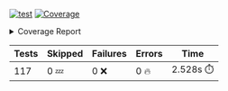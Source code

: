 [![test](https://github.com/rcmdnk/homebrew-file/actions/workflows/test.yml/badge.svg)](https://github.com/rcmdnk/homebrew-file/actions/workflows/test.yml)
<a href="https://github.com/rcmdnk/homebrew-file/blob/e90abc1ef550294218da99b66c74604017cb1e24/README.md"><img alt="Coverage" src="https://img.shields.io/badge/Coverage-28%25-red.svg" /></a><details><summary>Coverage Report </summary><table><tr><th>File</th><th>Stmts</th><th>Miss</th><th>Cover</th><th>Missing</th></tr><tbody><tr><td colspan="5"><b>bin</b></td></tr><tr><td>&nbsp; &nbsp;<a href="https://github.com/rcmdnk/homebrew-file/blob/e90abc1ef550294218da99b66c74604017cb1e24/bin/brew-file">brew-file</a></td><td>1984</td><td>1431</td><td>28%</td><td><a href="https://github.com/rcmdnk/homebrew-file/blob/e90abc1ef550294218da99b66c74604017cb1e24/bin/brew-file#L229">229</a>, <a href="https://github.com/rcmdnk/homebrew-file/blob/e90abc1ef550294218da99b66c74604017cb1e24/bin/brew-file#L240">240</a>, <a href="https://github.com/rcmdnk/homebrew-file/blob/e90abc1ef550294218da99b66c74604017cb1e24/bin/brew-file#L254">254</a>, <a href="https://github.com/rcmdnk/homebrew-file/blob/e90abc1ef550294218da99b66c74604017cb1e24/bin/brew-file#L265-L267">265&ndash;267</a>, <a href="https://github.com/rcmdnk/homebrew-file/blob/e90abc1ef550294218da99b66c74604017cb1e24/bin/brew-file#L395-L402">395&ndash;402</a>, <a href="https://github.com/rcmdnk/homebrew-file/blob/e90abc1ef550294218da99b66c74604017cb1e24/bin/brew-file#L405-L429">405&ndash;429</a>, <a href="https://github.com/rcmdnk/homebrew-file/blob/e90abc1ef550294218da99b66c74604017cb1e24/bin/brew-file#L446-L449">446&ndash;449</a>, <a href="https://github.com/rcmdnk/homebrew-file/blob/e90abc1ef550294218da99b66c74604017cb1e24/bin/brew-file#L454-L455">454&ndash;455</a>, <a href="https://github.com/rcmdnk/homebrew-file/blob/e90abc1ef550294218da99b66c74604017cb1e24/bin/brew-file#L463">463</a>, <a href="https://github.com/rcmdnk/homebrew-file/blob/e90abc1ef550294218da99b66c74604017cb1e24/bin/brew-file#L483">483</a>, <a href="https://github.com/rcmdnk/homebrew-file/blob/e90abc1ef550294218da99b66c74604017cb1e24/bin/brew-file#L485">485</a>, <a href="https://github.com/rcmdnk/homebrew-file/blob/e90abc1ef550294218da99b66c74604017cb1e24/bin/brew-file#L487">487</a>, <a href="https://github.com/rcmdnk/homebrew-file/blob/e90abc1ef550294218da99b66c74604017cb1e24/bin/brew-file#L504-L508">504&ndash;508</a>, <a href="https://github.com/rcmdnk/homebrew-file/blob/e90abc1ef550294218da99b66c74604017cb1e24/bin/brew-file#L521-L526">521&ndash;526</a>, <a href="https://github.com/rcmdnk/homebrew-file/blob/e90abc1ef550294218da99b66c74604017cb1e24/bin/brew-file#L536">536</a>, <a href="https://github.com/rcmdnk/homebrew-file/blob/e90abc1ef550294218da99b66c74604017cb1e24/bin/brew-file#L546-L547">546&ndash;547</a>, <a href="https://github.com/rcmdnk/homebrew-file/blob/e90abc1ef550294218da99b66c74604017cb1e24/bin/brew-file#L549">549</a>, <a href="https://github.com/rcmdnk/homebrew-file/blob/e90abc1ef550294218da99b66c74604017cb1e24/bin/brew-file#L553-L557">553&ndash;557</a>, <a href="https://github.com/rcmdnk/homebrew-file/blob/e90abc1ef550294218da99b66c74604017cb1e24/bin/brew-file#L575-L589">575&ndash;589</a>, <a href="https://github.com/rcmdnk/homebrew-file/blob/e90abc1ef550294218da99b66c74604017cb1e24/bin/brew-file#L596">596</a>, <a href="https://github.com/rcmdnk/homebrew-file/blob/e90abc1ef550294218da99b66c74604017cb1e24/bin/brew-file#L635-L643">635&ndash;643</a>, <a href="https://github.com/rcmdnk/homebrew-file/blob/e90abc1ef550294218da99b66c74604017cb1e24/bin/brew-file#L646-L650">646&ndash;650</a>, <a href="https://github.com/rcmdnk/homebrew-file/blob/e90abc1ef550294218da99b66c74604017cb1e24/bin/brew-file#L653-L669">653&ndash;669</a>, <a href="https://github.com/rcmdnk/homebrew-file/blob/e90abc1ef550294218da99b66c74604017cb1e24/bin/brew-file#L675-L699">675&ndash;699</a>, <a href="https://github.com/rcmdnk/homebrew-file/blob/e90abc1ef550294218da99b66c74604017cb1e24/bin/brew-file#L706-L719">706&ndash;719</a>, <a href="https://github.com/rcmdnk/homebrew-file/blob/e90abc1ef550294218da99b66c74604017cb1e24/bin/brew-file#L722-L730">722&ndash;730</a>, <a href="https://github.com/rcmdnk/homebrew-file/blob/e90abc1ef550294218da99b66c74604017cb1e24/bin/brew-file#L733-L735">733&ndash;735</a>, <a href="https://github.com/rcmdnk/homebrew-file/blob/e90abc1ef550294218da99b66c74604017cb1e24/bin/brew-file#L738-L743">738&ndash;743</a>, <a href="https://github.com/rcmdnk/homebrew-file/blob/e90abc1ef550294218da99b66c74604017cb1e24/bin/brew-file#L746-L950">746&ndash;950</a>, <a href="https://github.com/rcmdnk/homebrew-file/blob/e90abc1ef550294218da99b66c74604017cb1e24/bin/brew-file#L981">981</a>, <a href="https://github.com/rcmdnk/homebrew-file/blob/e90abc1ef550294218da99b66c74604017cb1e24/bin/brew-file#L1029">1029</a>, <a href="https://github.com/rcmdnk/homebrew-file/blob/e90abc1ef550294218da99b66c74604017cb1e24/bin/brew-file#L1042">1042</a>, <a href="https://github.com/rcmdnk/homebrew-file/blob/e90abc1ef550294218da99b66c74604017cb1e24/bin/brew-file#L1076-L1077">1076&ndash;1077</a>, <a href="https://github.com/rcmdnk/homebrew-file/blob/e90abc1ef550294218da99b66c74604017cb1e24/bin/brew-file#L1084">1084</a>, <a href="https://github.com/rcmdnk/homebrew-file/blob/e90abc1ef550294218da99b66c74604017cb1e24/bin/brew-file#L1104-L1107">1104&ndash;1107</a>, <a href="https://github.com/rcmdnk/homebrew-file/blob/e90abc1ef550294218da99b66c74604017cb1e24/bin/brew-file#L1113-L1129">1113&ndash;1129</a>, <a href="https://github.com/rcmdnk/homebrew-file/blob/e90abc1ef550294218da99b66c74604017cb1e24/bin/brew-file#L1133-L1146">1133&ndash;1146</a>, <a href="https://github.com/rcmdnk/homebrew-file/blob/e90abc1ef550294218da99b66c74604017cb1e24/bin/brew-file#L1149-L1153">1149&ndash;1153</a>, <a href="https://github.com/rcmdnk/homebrew-file/blob/e90abc1ef550294218da99b66c74604017cb1e24/bin/brew-file#L1182">1182</a>, <a href="https://github.com/rcmdnk/homebrew-file/blob/e90abc1ef550294218da99b66c74604017cb1e24/bin/brew-file#L1188">1188</a>, <a href="https://github.com/rcmdnk/homebrew-file/blob/e90abc1ef550294218da99b66c74604017cb1e24/bin/brew-file#L1191">1191</a>, <a href="https://github.com/rcmdnk/homebrew-file/blob/e90abc1ef550294218da99b66c74604017cb1e24/bin/brew-file#L1206-L1221">1206&ndash;1221</a>, <a href="https://github.com/rcmdnk/homebrew-file/blob/e90abc1ef550294218da99b66c74604017cb1e24/bin/brew-file#L1247-L1257">1247&ndash;1257</a>, <a href="https://github.com/rcmdnk/homebrew-file/blob/e90abc1ef550294218da99b66c74604017cb1e24/bin/brew-file#L1260-L1263">1260&ndash;1263</a>, <a href="https://github.com/rcmdnk/homebrew-file/blob/e90abc1ef550294218da99b66c74604017cb1e24/bin/brew-file#L1266-L1270">1266&ndash;1270</a>, <a href="https://github.com/rcmdnk/homebrew-file/blob/e90abc1ef550294218da99b66c74604017cb1e24/bin/brew-file#L1276">1276</a>, <a href="https://github.com/rcmdnk/homebrew-file/blob/e90abc1ef550294218da99b66c74604017cb1e24/bin/brew-file#L1278-L1283">1278&ndash;1283</a>, <a href="https://github.com/rcmdnk/homebrew-file/blob/e90abc1ef550294218da99b66c74604017cb1e24/bin/brew-file#L1287-L1292">1287&ndash;1292</a>, <a href="https://github.com/rcmdnk/homebrew-file/blob/e90abc1ef550294218da99b66c74604017cb1e24/bin/brew-file#L1300-L1324">1300&ndash;1324</a>, <a href="https://github.com/rcmdnk/homebrew-file/blob/e90abc1ef550294218da99b66c74604017cb1e24/bin/brew-file#L1328">1328</a>, <a href="https://github.com/rcmdnk/homebrew-file/blob/e90abc1ef550294218da99b66c74604017cb1e24/bin/brew-file#L1331">1331</a>, <a href="https://github.com/rcmdnk/homebrew-file/blob/e90abc1ef550294218da99b66c74604017cb1e24/bin/brew-file#L1335">1335</a>, <a href="https://github.com/rcmdnk/homebrew-file/blob/e90abc1ef550294218da99b66c74604017cb1e24/bin/brew-file#L1342-L1371">1342&ndash;1371</a>, <a href="https://github.com/rcmdnk/homebrew-file/blob/e90abc1ef550294218da99b66c74604017cb1e24/bin/brew-file#L1374-L1396">1374&ndash;1396</a>, <a href="https://github.com/rcmdnk/homebrew-file/blob/e90abc1ef550294218da99b66c74604017cb1e24/bin/brew-file#L1401-L1413">1401&ndash;1413</a>, <a href="https://github.com/rcmdnk/homebrew-file/blob/e90abc1ef550294218da99b66c74604017cb1e24/bin/brew-file#L1416-L1421">1416&ndash;1421</a>, <a href="https://github.com/rcmdnk/homebrew-file/blob/e90abc1ef550294218da99b66c74604017cb1e24/bin/brew-file#L1426-L1474">1426&ndash;1474</a>, <a href="https://github.com/rcmdnk/homebrew-file/blob/e90abc1ef550294218da99b66c74604017cb1e24/bin/brew-file#L1477-L1510">1477&ndash;1510</a>, <a href="https://github.com/rcmdnk/homebrew-file/blob/e90abc1ef550294218da99b66c74604017cb1e24/bin/brew-file#L1515-L1546">1515&ndash;1546</a>, <a href="https://github.com/rcmdnk/homebrew-file/blob/e90abc1ef550294218da99b66c74604017cb1e24/bin/brew-file#L1549-L1633">1549&ndash;1633</a>, <a href="https://github.com/rcmdnk/homebrew-file/blob/e90abc1ef550294218da99b66c74604017cb1e24/bin/brew-file#L1636-L1644">1636&ndash;1644</a>, <a href="https://github.com/rcmdnk/homebrew-file/blob/e90abc1ef550294218da99b66c74604017cb1e24/bin/brew-file#L1658">1658</a>, <a href="https://github.com/rcmdnk/homebrew-file/blob/e90abc1ef550294218da99b66c74604017cb1e24/bin/brew-file#L1663">1663</a>, <a href="https://github.com/rcmdnk/homebrew-file/blob/e90abc1ef550294218da99b66c74604017cb1e24/bin/brew-file#L1668-L1711">1668&ndash;1711</a>, <a href="https://github.com/rcmdnk/homebrew-file/blob/e90abc1ef550294218da99b66c74604017cb1e24/bin/brew-file#L1715-L1834">1715&ndash;1834</a>, <a href="https://github.com/rcmdnk/homebrew-file/blob/e90abc1ef550294218da99b66c74604017cb1e24/bin/brew-file#L1838-L1872">1838&ndash;1872</a>, <a href="https://github.com/rcmdnk/homebrew-file/blob/e90abc1ef550294218da99b66c74604017cb1e24/bin/brew-file#L1876-L1892">1876&ndash;1892</a>, <a href="https://github.com/rcmdnk/homebrew-file/blob/e90abc1ef550294218da99b66c74604017cb1e24/bin/brew-file#L1897-L1966">1897&ndash;1966</a>, <a href="https://github.com/rcmdnk/homebrew-file/blob/e90abc1ef550294218da99b66c74604017cb1e24/bin/brew-file#L1971-L1997">1971&ndash;1997</a>, <a href="https://github.com/rcmdnk/homebrew-file/blob/e90abc1ef550294218da99b66c74604017cb1e24/bin/brew-file#L2000-L2006">2000&ndash;2006</a>, <a href="https://github.com/rcmdnk/homebrew-file/blob/e90abc1ef550294218da99b66c74604017cb1e24/bin/brew-file#L2011-L2056">2011&ndash;2056</a>, <a href="https://github.com/rcmdnk/homebrew-file/blob/e90abc1ef550294218da99b66c74604017cb1e24/bin/brew-file#L2060-L2061">2060&ndash;2061</a>, <a href="https://github.com/rcmdnk/homebrew-file/blob/e90abc1ef550294218da99b66c74604017cb1e24/bin/brew-file#L2065-L2097">2065&ndash;2097</a>, <a href="https://github.com/rcmdnk/homebrew-file/blob/e90abc1ef550294218da99b66c74604017cb1e24/bin/brew-file#L2100-L2105">2100&ndash;2105</a>, <a href="https://github.com/rcmdnk/homebrew-file/blob/e90abc1ef550294218da99b66c74604017cb1e24/bin/brew-file#L2109-L2121">2109&ndash;2121</a>, <a href="https://github.com/rcmdnk/homebrew-file/blob/e90abc1ef550294218da99b66c74604017cb1e24/bin/brew-file#L2125-L2133">2125&ndash;2133</a>, <a href="https://github.com/rcmdnk/homebrew-file/blob/e90abc1ef550294218da99b66c74604017cb1e24/bin/brew-file#L2137-L2139">2137&ndash;2139</a>, <a href="https://github.com/rcmdnk/homebrew-file/blob/e90abc1ef550294218da99b66c74604017cb1e24/bin/brew-file#L2143">2143</a>, <a href="https://github.com/rcmdnk/homebrew-file/blob/e90abc1ef550294218da99b66c74604017cb1e24/bin/brew-file#L2147-L2155">2147&ndash;2155</a>, <a href="https://github.com/rcmdnk/homebrew-file/blob/e90abc1ef550294218da99b66c74604017cb1e24/bin/brew-file#L2165-L2333">2165&ndash;2333</a>, <a href="https://github.com/rcmdnk/homebrew-file/blob/e90abc1ef550294218da99b66c74604017cb1e24/bin/brew-file#L2339-L2490">2339&ndash;2490</a>, <a href="https://github.com/rcmdnk/homebrew-file/blob/e90abc1ef550294218da99b66c74604017cb1e24/bin/brew-file#L2496-L2551">2496&ndash;2551</a>, <a href="https://github.com/rcmdnk/homebrew-file/blob/e90abc1ef550294218da99b66c74604017cb1e24/bin/brew-file#L2555-L2587">2555&ndash;2587</a>, <a href="https://github.com/rcmdnk/homebrew-file/blob/e90abc1ef550294218da99b66c74604017cb1e24/bin/brew-file#L2591-L3121">2591&ndash;3121</a>, <a href="https://github.com/rcmdnk/homebrew-file/blob/e90abc1ef550294218da99b66c74604017cb1e24/bin/brew-file#L3128-L3134">3128&ndash;3134</a>, <a href="https://github.com/rcmdnk/homebrew-file/blob/e90abc1ef550294218da99b66c74604017cb1e24/bin/brew-file#L3137">3137</a>, <a href="https://github.com/rcmdnk/homebrew-file/blob/e90abc1ef550294218da99b66c74604017cb1e24/bin/brew-file#L3141-L3150">3141&ndash;3150</a>, <a href="https://github.com/rcmdnk/homebrew-file/blob/e90abc1ef550294218da99b66c74604017cb1e24/bin/brew-file#L3181-L3285">3181&ndash;3285</a>, <a href="https://github.com/rcmdnk/homebrew-file/blob/e90abc1ef550294218da99b66c74604017cb1e24/bin/brew-file#L3290-L3872">3290&ndash;3872</a>, <a href="https://github.com/rcmdnk/homebrew-file/blob/e90abc1ef550294218da99b66c74604017cb1e24/bin/brew-file#L3876">3876</a></td></tr><tr><td><b>TOTAL</b></td><td><b>1984</b></td><td><b>1431</b></td><td><b>28%</b></td><td>&nbsp;</td></tr></tbody></table></details>

| Tests | Skipped | Failures | Errors | Time |
| ----- | ------- | -------- | -------- | ------------------ |
| 117 | 0 :zzz: | 0 :x: | 0 :fire: | 2.528s :stopwatch: |

